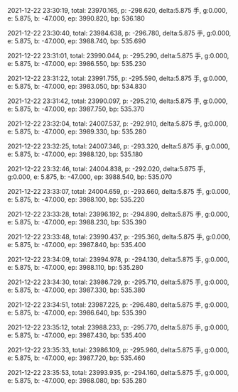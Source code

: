2021-12-22 23:30:19, total: 23970.165, p: -298.620, delta:5.875 手, g:0.000, e: 5.875, b: -47.000, ep: 3990.820, bp: 536.180

2021-12-22 23:30:40, total: 23984.638, p: -296.780, delta:5.875 手, g:0.000, e: 5.875, b: -47.000, ep: 3988.740, bp: 535.690

2021-12-22 23:31:01, total: 23990.044, p: -295.290, delta:5.875 手, g:0.000, e: 5.875, b: -47.000, ep: 3986.550, bp: 535.230

2021-12-22 23:31:22, total: 23991.755, p: -295.590, delta:5.875 手, g:0.000, e: 5.875, b: -47.000, ep: 3983.050, bp: 534.830

2021-12-22 23:31:42, total: 23990.097, p: -295.210, delta:5.875 手, g:0.000, e: 5.875, b: -47.000, ep: 3987.750, bp: 535.370

2021-12-22 23:32:04, total: 24007.537, p: -292.910, delta:5.875 手, g:0.000, e: 5.875, b: -47.000, ep: 3989.330, bp: 535.280

2021-12-22 23:32:25, total: 24007.346, p: -293.320, delta:5.875 手, g:0.000, e: 5.875, b: -47.000, ep: 3988.120, bp: 535.180

2021-12-22 23:32:46, total: 24004.838, p: -292.020, delta:5.875 手, g:0.000, e: 5.875, b: -47.000, ep: 3988.540, bp: 535.070

2021-12-22 23:33:07, total: 24004.659, p: -293.660, delta:5.875 手, g:0.000, e: 5.875, b: -47.000, ep: 3988.100, bp: 535.220

2021-12-22 23:33:28, total: 23996.192, p: -294.890, delta:5.875 手, g:0.000, e: 5.875, b: -47.000, ep: 3988.230, bp: 535.390

2021-12-22 23:33:48, total: 23990.437, p: -295.360, delta:5.875 手, g:0.000, e: 5.875, b: -47.000, ep: 3987.840, bp: 535.400

2021-12-22 23:34:09, total: 23994.978, p: -294.130, delta:5.875 手, g:0.000, e: 5.875, b: -47.000, ep: 3988.110, bp: 535.280

2021-12-22 23:34:30, total: 23986.729, p: -295.710, delta:5.875 手, g:0.000, e: 5.875, b: -47.000, ep: 3987.330, bp: 535.380

2021-12-22 23:34:51, total: 23987.225, p: -296.480, delta:5.875 手, g:0.000, e: 5.875, b: -47.000, ep: 3986.640, bp: 535.390

2021-12-22 23:35:12, total: 23988.233, p: -295.770, delta:5.875 手, g:0.000, e: 5.875, b: -47.000, ep: 3987.430, bp: 535.400

2021-12-22 23:35:33, total: 23986.109, p: -295.960, delta:5.875 手, g:0.000, e: 5.875, b: -47.000, ep: 3987.720, bp: 535.460

2021-12-22 23:35:53, total: 23993.935, p: -294.160, delta:5.875 手, g:0.000, e: 5.875, b: -47.000, ep: 3988.080, bp: 535.280